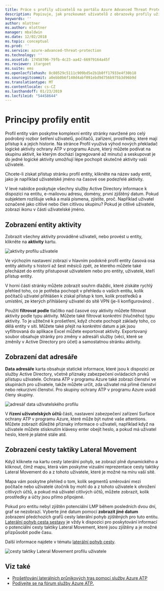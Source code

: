 ```yaml
---
title: Práce s profily uživatelů na portálu Azure Advanced Threat Protection | Dokumentace Microsoftu
description: Popisuje, jak prozkoumat uživatelů z obrazovky profily uživatelů na portálu služby Azure ATP
keywords: ''
author: mlottner
ms.author: mlottner
manager: mbaldwin
ms.date: 12/02/2018
ms.topic: conceptual
ms.prod: ''
ms.service: azure-advanced-threat-protection
ms.technology: ''
ms.assetid: 17458706-79fb-4c23-aa42-66979164a45f
ms.reviewer: itargoet
ms.suite: ems
ms.openlocfilehash: 8c80529c5111c909bd5e2b1b0ff17933e4f30b18
ms.sourcegitcommit: a0ebb0b6f140d4abf091ebd9d756b975b3d96b9d
ms.translationtype: MT
ms.contentlocale: cs-CZ
ms.lasthandoff: 01/23/2019
ms.locfileid: "54458644"
---
```

# <a name="understanding-entity-profiles"></a>Principy profily entit

Profil entity vám poskytne komplexní entity stránky navržené pro celý podrobný rozbor šetření uživatelů, počítačů, zařízení, prostředky, které mají přístup k a jejich historie. Na stránce Profil využívá výhod nových překladač logické aktivity ochrany ATP v programu Azure, který můžete podívat na skupinu aktivit, ke kterým dochází (agregované až minutu) a seskupovat je do jedné logické aktivity umožňují lépe pochopit skutečné aktivity vaši uživatelé.

Chcete-li získat přístup stránku profil entity, klikněte na název sady entit, jako je například uživatelské jméno na časové ose podezřelé aktivity.

V levé nabídce poskytuje všechny služby Active Directory informace k dispozici na entitu, e-mailovou adresu, domény, první zjištěný datum. Pokud subjektem rozlišuje velká a malá písmena, zjistíte, proč. Například uživatel označené jako citlivé nebo člen citlivou skupinu?
Pokud je citlivé uživatele, zobrazí ikonu v části uživatelské jméno.

## <a name="view-entity-activities"></a>Zobrazení entity aktivity

Zobrazit všechny aktivity prováděné uživateli, nebo provést u entity, klikněte na **aktivity** kartu. 

 ![aktivity profilu uživatele](media/user-profile-activities.png)

Ve výchozím nastavení zobrazí v hlavním podokně profil entity časová osa entity aktivity s historií až šest měsíců zpět, ze kterého můžete také přecházet do entity přistupovat uživatelem nebo pro entity, uživatelé, kteří přístup entity.

V horní části stránky můžete zobrazit souhrn dlaždic, které získáte rychlý přehled toho, co je potřeba pochopit v přehledu o vašich entitu, kolik počítačů uživatel přihlášen k získal přístup k tom, kolik prostředků a umístění, ze kterých přihlášený uživatel do sítě VPN (je-li konfigurováno) . 

Použití **filtrovat podle** tlačítko nad časové osy aktivity můžete filtrovat aktivity podle typu aktivity. Můžete také filtrovat konkrétní (hlučného) typu aktivity. To je užitečné k prošetření, když chcete pochopit základy toho, co dělá entity v síti. Můžete také přejít na konkrétní datum a jak jsou vyfiltrovaná do aplikace Excel můžete exportovat aktivity. Exportovaný soubor obsahuje stránky pro změny v adresáři služby (věci, které se změnily v Active Directory pro účet) a samostatnou stránku aktivity. 

## <a name="view-directory-data"></a>Zobrazení dat adresáře

**Data adresáře** karta obsahuje statické informace, které jsou k dispozici ze služby Active Directory, včetně příznaky zabezpečení ovládacích prvků přístupu uživatele. Ochrana ATP v programu Azure také zobrazí členství ve skupinách pro uživatele, takže můžete určit, zda uživatel má přímé členství nebo rekurzivní členství. Pro skupiny ochrany ATP v programu Azure uvádí členy skupiny.

 ![adresář data uživatelského profilu](media/user-profile-dir-data.png)

V **řízení uživatelských účtů** části, nastavení zabezpečení zařízení Surface ochrany ATP v programu Azure, které může být nutné vaše attentions. Můžete zobrazit důležité příznaky informace o uživateli, například když na uživatele můžete stisknutím klávesy enter obejít heslo, a pokud má uživatel heslo, které je platné stále atd. 

## <a name="view-lateral-movement-paths"></a>Zobrazení cesty taktiky Lateral Movement

Když kliknete na kartu cesty laterální pohyb, se zobrazí plně dynamického a kliknout, čímž mapu, která vám poskytne vizuální reprezentace cesty taktiky Lateral Movement do a z tohoto uživatele, které je možné na míru vaší sítě.

Mapa vám poskytne přehled o tom, kolik segmentů směrování mezi počítače nebo uživatelé útočník by mohl do a z tohoto uživatele k ohrožení citlivých účtů, a pokud má uživatel citlivých účtů, můžete zobrazit, kolik prostředky a účty jsou přímo připojené.

Pokud pro entitu nebyl zjištěn potenciální LMP během posledních dvou dní, graf se nezobrazí. Vyberte jiné datum pomocí **zobrazit jiné datum** zobrazení předchozích grafů cesty laterální pohyb zjištěných pro tuto entitu. [Laterální pohyb cesta sestavy](reports.md) je vždy k dispozici pro poskytování informací o potenciální cesty taktiky Lateral Movement, které jsou zjištěny a je možné přizpůsobit podle času.  

Další informace najdete v tématu [laterální pohyb cesty](use-case-lateral-movement-path.md). 

 ![cesty taktiky Lateral Movement profilu uživatele](media/user-profile-lateral-movement-paths.png)


## <a name="see-also"></a>Viz také

- [Prošetřování laterálních průnikových tras pomocí služby Azure ATP](use-case-lateral-movement-path.md)
- [Podívejte se na fórum služby Azure ATP.](https://aka.ms/azureatpcommunity)